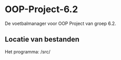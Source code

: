 OOP-Project-6.2
===============

De voetbalmanager voor OOP Project van groep 6.2.

Locatie van bestanden
---------------------
Het programma: /src/
